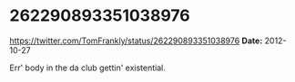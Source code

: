 # 262290893351038976
https://twitter.com/TomFrankly/status/262290893351038976
**Date:** 2012-10-27

Err' body in the da club gettin' existential.
